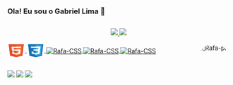 ### Ola! Eu sou o Gabriel Lima 👾
##

<div align="center">
  <a href="https://github.com/GaboLima">
  <img height="180em" src="https://github-readme-stats.vercel.app/api?username=GaboLima&show_icons=true&theme=tokyonight&include_all_commits=true&count_private=true"/>
  <img height="180em" src="https://github-readme-stats.vercel.app/api/top-langs/?username=GaboLima&layout=compact&langs_count=7&theme=tokyonight"/>
</div>
  
  <div style="display: inline_block"><br>
   <img align="center" alt="Rafa-HTML" height="30" width="40" src="https://raw.githubusercontent.com/devicons/devicon/master/icons/html5/html5-original.svg">
   <img align="center" alt="Rafa-CSS" height="30" width="40" src="https://raw.githubusercontent.com/devicons/devicon/master/icons/css3/css3-original.svg">
   <img align="center" alt="Rafa-CSS" height="30" width="40" src="https://cdn.jsdelivr.net/gh/devicons/devicon/icons/java/java-plain.svg" />
  <img align="center" alt="Rafa-CSS" height="30" width="40" src="https://cdn.jsdelivr.net/gh/devicons/devicon@latest/icons/csharp/csharp-original.svg" />
  <img align="center" alt="Rafa-CSS" height="30" width="40" src="https://cdn.jsdelivr.net/gh/devicons/devicon/icons/python/python-plain.svg" />
    <img align="right" alt="Rafa-pic" height="150" style="border-radius:50px;" src="[https://giphy.com/gifs/pokemon-happy-anime-eevee-td02jbtsXIxpBv45rJ](https://media2.giphy.com/media/v1.Y2lkPTc5MGI3NjExcGllYzNwNnppaWJjbDBqcXNiMGt5ZXRmYTVvYzI2ZWtobGNyazc5eiZlcD12MV9pbnRlcm5hbF9naWZfYnlfaWQmY3Q9Zw/td02jbtsXIxpBv45rJ/giphy.gif)">
  </div>
  
  ##
  
 <div> 
  <a href="https://www.instagram.com/gabrielsilima/" target="_blank"><img src="https://img.shields.io/badge/-Instagram-%23E4405F?style=for-the-badge&logo=instagram&logoColor=white" target="_blank"></a>
  <a href = "mailto:gabrielimadev1@gmail.com"><img src="https://img.shields.io/badge/-Gmail-%23333?style=for-the-badge&logo=gmail&logoColor=white" target="_blank"></a>
  <a href="https://www.linkedin.com/in/gabriel-da-silva-lima-86125b1b9/" target="_blank"><img src="https://img.shields.io/badge/-LinkedIn-%230077B5?style=for-the-badge&logo=linkedin&logoColor=white" target="_blank"></a> 
  </div>

